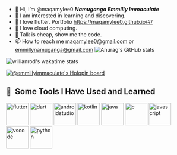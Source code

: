 

- 👋 Hi, I’m @maqamylee0 ***Namuganga Emmilly Immaculate*** 
- 👀 I am interested in learning and discovering.
- 🌱 I love flutter. Portfolio https://maqamylee0.github.io/#/
- 💞️ I love cloud computing.
- 🚀 Talk is cheap, show me the code.
- 📫 How to reach me maqamylee0@gmail.com or emmillynamuganga@gmail.com
![Anurag's GitHub stats](https://github-readme-stats.vercel.app/api?username=maqamylee0&show_icons=true&theme=radical)

![willianrod's wakatime stats](https://github-readme-stats.vercel.app/api/wakatime?username=maqamylee&v=2 )

<!-- ![Top Languages Card](https://github-readme-stats.vercel.app/api/top-langs/?username=maqamylee0&layout=compact)
 -->
[![@emmillyimmaculate's Holopin board](https://holopin.me/emmillyimmaculate)](https://holopin.io/@emmillyimmaculate)
<h2> 🚀 &nbsp;Some Tools I Have Used and Learned</h2>
<p align="left">
<img src="https://cdn.jsdelivr.net/gh/devicons/devicon/icons/flutter/flutter-original.svg" alt="flutter" width="60" height="60"/>
<img src="https://cdn.jsdelivr.net/gh/devicons/devicon/icons/dart/dart-original.svg" alt="dart" width="60" height="60"/>
<img src="https://cdn.jsdelivr.net/gh/devicons/devicon/icons/androidstudio/androidstudio-original.svg" alt="androidstudio" width="60" height="60"/>
<img src="https://cdn.jsdelivr.net/gh/devicons/devicon/icons/kotlin/kotlin-original.svg" alt="kotlin" width="60" height="60"/>
<img src="https://cdn.jsdelivr.net/gh/devicons/devicon/icons/java/java-original.svg" alt="java" width="60" height="60"/>
<img src="https://cdn.jsdelivr.net/gh/devicons/devicon/icons/c/c-original.svg" alt="c" width="60" height="60"/>
<img src="https://cdn.jsdelivr.net/gh/devicons/devicon/icons/javascript/javascript-original.svg" alt="javascript" width="60" height="60"/>
<img src="https://cdn.jsdelivr.net/gh/devicons/devicon/icons/vscode/vscode-original.svg" alt="vscode" width="60" height="60"/>
<img src="https://cdn.jsdelivr.net/gh/devicons/devicon/icons/python/python-original.svg" alt="python" width="60" height="60"/>






</p>

<!--   <a href="https://app.daily.dev/DailyDevTips"><img src="https://github.com/maqamylee0/maqamylee0/blob/main/devcard.svg" width="400" alt="Emmilly's Dev Card"/></a> -->
<!--   ![<Badge Name>](https://img.shields.io/badge/<Badge Text>-<Background Color>?style=for-the-badge&logo=<Icon Name>&logoColor=<Logo Color>)
 -->
<!---
maqamylee0/maqamylee0 is a ✨ special ✨ repository because its `README.md` (this file) appears on your GitHub profile.
You can click the Preview link to take a look at your changes.
--->
